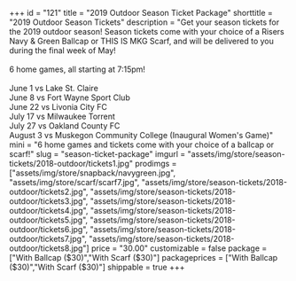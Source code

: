 +++
id = "121"
title = "2019 Outdoor Season Ticket Package"
shorttitle = "2019 Outdoor Season Tickets"
description = "Get your season tickets for the 2019 outdoor season! Season tickets come with your choice of a Risers Navy & Green Ballcap or THIS IS MKG Scarf, and will be delivered to you during the final week of May!<br><br>6 home games, all starting at 7:15pm!<br><br>June 1 vs Lake St. Claire<br>June 8 vs Fort Wayne Sport Club<br>June 22 vs Livonia City FC<br>July 17 vs Milwaukee Torrent<br>July 27 vs Oakland County FC<br>August 3 vs Muskegon Community College (Inaugural Women's Game)"
mini = "6 home games and tickets come with your choice of a ballcap or scarf!"
slug = "season-ticket-package"
imgurl = "assets/img/store/season-tickets/2018-outdoor/tickets1.jpg"
prodimgs = ["assets/img/store/snapback/navygreen.jpg", "assets/img/store/scarf/scarf7.jpg", "assets/img/store/season-tickets/2018-outdoor/tickets2.jpg", "assets/img/store/season-tickets/2018-outdoor/tickets3.jpg", "assets/img/store/season-tickets/2018-outdoor/tickets4.jpg", "assets/img/store/season-tickets/2018-outdoor/tickets5.jpg", "assets/img/store/season-tickets/2018-outdoor/tickets6.jpg", "assets/img/store/season-tickets/2018-outdoor/tickets7.jpg", "assets/img/store/season-tickets/2018-outdoor/tickets8.jpg"]
price = "30.00"
customizable = false
package = ["With Ballcap ($30)","With Scarf ($30)"]
packageprices = ["With Ballcap ($30)","With Scarf ($30)"]
shippable = true
+++
